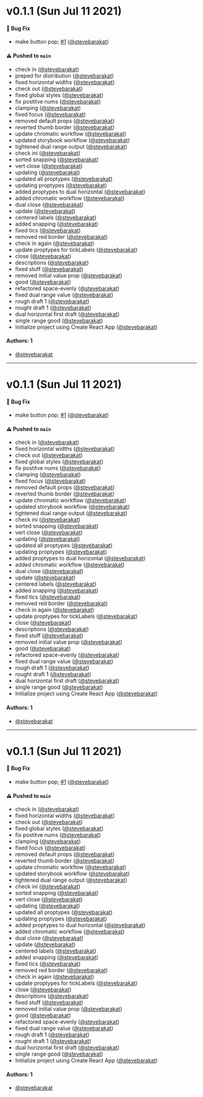# v0.1.1 (Sun Jul 11 2021)

#### 🐛 Bug Fix

- make button pop; [#1](https://github.com/stevebarakat/range-slider-storybook/pull/1) ([@stevebarakat](https://github.com/stevebarakat))

#### ⚠️ Pushed to `main`

- check in ([@stevebarakat](https://github.com/stevebarakat))
- preped for distribution ([@stevebarakat](https://github.com/stevebarakat))
- fixed horizontal widths ([@stevebarakat](https://github.com/stevebarakat))
- check out ([@stevebarakat](https://github.com/stevebarakat))
- fixed global styles ([@stevebarakat](https://github.com/stevebarakat))
- fix postitve nums ([@stevebarakat](https://github.com/stevebarakat))
- clamping ([@stevebarakat](https://github.com/stevebarakat))
- fixed focus ([@stevebarakat](https://github.com/stevebarakat))
- removed default props ([@stevebarakat](https://github.com/stevebarakat))
- reverted thumb border ([@stevebarakat](https://github.com/stevebarakat))
- update chromatic workflow ([@stevebarakat](https://github.com/stevebarakat))
- updated storybook workflow ([@stevebarakat](https://github.com/stevebarakat))
- tightened dual range output ([@stevebarakat](https://github.com/stevebarakat))
- check ini ([@stevebarakat](https://github.com/stevebarakat))
- sorted snapping ([@stevebarakat](https://github.com/stevebarakat))
- vert close ([@stevebarakat](https://github.com/stevebarakat))
- updating ([@stevebarakat](https://github.com/stevebarakat))
- updated all proptypes ([@stevebarakat](https://github.com/stevebarakat))
- updating proptypes ([@stevebarakat](https://github.com/stevebarakat))
- added proptypes to dual horizontal ([@stevebarakat](https://github.com/stevebarakat))
- added chromatic workflow ([@stevebarakat](https://github.com/stevebarakat))
- dual close ([@stevebarakat](https://github.com/stevebarakat))
- update ([@stevebarakat](https://github.com/stevebarakat))
- centered labels ([@stevebarakat](https://github.com/stevebarakat))
- added snapping ([@stevebarakat](https://github.com/stevebarakat))
- fixed tics ([@stevebarakat](https://github.com/stevebarakat))
- removed red border ([@stevebarakat](https://github.com/stevebarakat))
- check in again ([@stevebarakat](https://github.com/stevebarakat))
- update proptypes for tickLabels ([@stevebarakat](https://github.com/stevebarakat))
- close ([@stevebarakat](https://github.com/stevebarakat))
- descriptions ([@stevebarakat](https://github.com/stevebarakat))
- fixed stuff ([@stevebarakat](https://github.com/stevebarakat))
- removed initial value prop ([@stevebarakat](https://github.com/stevebarakat))
- good ([@stevebarakat](https://github.com/stevebarakat))
- refactored space-evenly ([@stevebarakat](https://github.com/stevebarakat))
- fixed dual range value ([@stevebarakat](https://github.com/stevebarakat))
- rough draft 1 ([@stevebarakat](https://github.com/stevebarakat))
- rought draft 1 ([@stevebarakat](https://github.com/stevebarakat))
- dual horizontal first draft ([@stevebarakat](https://github.com/stevebarakat))
- single range good ([@stevebarakat](https://github.com/stevebarakat))
- Initialize project using Create React App ([@stevebarakat](https://github.com/stevebarakat))

#### Authors: 1

- [@stevebarakat](https://github.com/stevebarakat)

---

# v0.1.1 (Sun Jul 11 2021)

#### 🐛 Bug Fix

- make button pop; [#1](https://github.com/stevebarakat/range-slider-storybook/pull/1) ([@stevebarakat](https://github.com/stevebarakat))

#### ⚠️ Pushed to `main`

- check in ([@stevebarakat](https://github.com/stevebarakat))
- fixed horizontal widths ([@stevebarakat](https://github.com/stevebarakat))
- check out ([@stevebarakat](https://github.com/stevebarakat))
- fixed global styles ([@stevebarakat](https://github.com/stevebarakat))
- fix postitve nums ([@stevebarakat](https://github.com/stevebarakat))
- clamping ([@stevebarakat](https://github.com/stevebarakat))
- fixed focus ([@stevebarakat](https://github.com/stevebarakat))
- removed default props ([@stevebarakat](https://github.com/stevebarakat))
- reverted thumb border ([@stevebarakat](https://github.com/stevebarakat))
- update chromatic workflow ([@stevebarakat](https://github.com/stevebarakat))
- updated storybook workflow ([@stevebarakat](https://github.com/stevebarakat))
- tightened dual range output ([@stevebarakat](https://github.com/stevebarakat))
- check ini ([@stevebarakat](https://github.com/stevebarakat))
- sorted snapping ([@stevebarakat](https://github.com/stevebarakat))
- vert close ([@stevebarakat](https://github.com/stevebarakat))
- updating ([@stevebarakat](https://github.com/stevebarakat))
- updated all proptypes ([@stevebarakat](https://github.com/stevebarakat))
- updating proptypes ([@stevebarakat](https://github.com/stevebarakat))
- added proptypes to dual horizontal ([@stevebarakat](https://github.com/stevebarakat))
- added chromatic workflow ([@stevebarakat](https://github.com/stevebarakat))
- dual close ([@stevebarakat](https://github.com/stevebarakat))
- update ([@stevebarakat](https://github.com/stevebarakat))
- centered labels ([@stevebarakat](https://github.com/stevebarakat))
- added snapping ([@stevebarakat](https://github.com/stevebarakat))
- fixed tics ([@stevebarakat](https://github.com/stevebarakat))
- removed red border ([@stevebarakat](https://github.com/stevebarakat))
- check in again ([@stevebarakat](https://github.com/stevebarakat))
- update proptypes for tickLabels ([@stevebarakat](https://github.com/stevebarakat))
- close ([@stevebarakat](https://github.com/stevebarakat))
- descriptions ([@stevebarakat](https://github.com/stevebarakat))
- fixed stuff ([@stevebarakat](https://github.com/stevebarakat))
- removed initial value prop ([@stevebarakat](https://github.com/stevebarakat))
- good ([@stevebarakat](https://github.com/stevebarakat))
- refactored space-evenly ([@stevebarakat](https://github.com/stevebarakat))
- fixed dual range value ([@stevebarakat](https://github.com/stevebarakat))
- rough draft 1 ([@stevebarakat](https://github.com/stevebarakat))
- rought draft 1 ([@stevebarakat](https://github.com/stevebarakat))
- dual horizontal first draft ([@stevebarakat](https://github.com/stevebarakat))
- single range good ([@stevebarakat](https://github.com/stevebarakat))
- Initialize project using Create React App ([@stevebarakat](https://github.com/stevebarakat))

#### Authors: 1

- [@stevebarakat](https://github.com/stevebarakat)

---

# v0.1.1 (Sun Jul 11 2021)

#### 🐛 Bug Fix

- make button pop; [#1](https://github.com/stevebarakat/range-slider-storybook/pull/1) ([@stevebarakat](https://github.com/stevebarakat))

#### ⚠️ Pushed to `main`

- check in ([@stevebarakat](https://github.com/stevebarakat))
- fixed horizontal widths ([@stevebarakat](https://github.com/stevebarakat))
- check out ([@stevebarakat](https://github.com/stevebarakat))
- fixed global styles ([@stevebarakat](https://github.com/stevebarakat))
- fix postitve nums ([@stevebarakat](https://github.com/stevebarakat))
- clamping ([@stevebarakat](https://github.com/stevebarakat))
- fixed focus ([@stevebarakat](https://github.com/stevebarakat))
- removed default props ([@stevebarakat](https://github.com/stevebarakat))
- reverted thumb border ([@stevebarakat](https://github.com/stevebarakat))
- update chromatic workflow ([@stevebarakat](https://github.com/stevebarakat))
- updated storybook workflow ([@stevebarakat](https://github.com/stevebarakat))
- tightened dual range output ([@stevebarakat](https://github.com/stevebarakat))
- check ini ([@stevebarakat](https://github.com/stevebarakat))
- sorted snapping ([@stevebarakat](https://github.com/stevebarakat))
- vert close ([@stevebarakat](https://github.com/stevebarakat))
- updating ([@stevebarakat](https://github.com/stevebarakat))
- updated all proptypes ([@stevebarakat](https://github.com/stevebarakat))
- updating proptypes ([@stevebarakat](https://github.com/stevebarakat))
- added proptypes to dual horizontal ([@stevebarakat](https://github.com/stevebarakat))
- added chromatic workflow ([@stevebarakat](https://github.com/stevebarakat))
- dual close ([@stevebarakat](https://github.com/stevebarakat))
- update ([@stevebarakat](https://github.com/stevebarakat))
- centered labels ([@stevebarakat](https://github.com/stevebarakat))
- added snapping ([@stevebarakat](https://github.com/stevebarakat))
- fixed tics ([@stevebarakat](https://github.com/stevebarakat))
- removed red border ([@stevebarakat](https://github.com/stevebarakat))
- check in again ([@stevebarakat](https://github.com/stevebarakat))
- update proptypes for tickLabels ([@stevebarakat](https://github.com/stevebarakat))
- close ([@stevebarakat](https://github.com/stevebarakat))
- descriptions ([@stevebarakat](https://github.com/stevebarakat))
- fixed stuff ([@stevebarakat](https://github.com/stevebarakat))
- removed initial value prop ([@stevebarakat](https://github.com/stevebarakat))
- good ([@stevebarakat](https://github.com/stevebarakat))
- refactored space-evenly ([@stevebarakat](https://github.com/stevebarakat))
- fixed dual range value ([@stevebarakat](https://github.com/stevebarakat))
- rough draft 1 ([@stevebarakat](https://github.com/stevebarakat))
- rought draft 1 ([@stevebarakat](https://github.com/stevebarakat))
- dual horizontal first draft ([@stevebarakat](https://github.com/stevebarakat))
- single range good ([@stevebarakat](https://github.com/stevebarakat))
- Initialize project using Create React App ([@stevebarakat](https://github.com/stevebarakat))

#### Authors: 1

- [@stevebarakat](https://github.com/stevebarakat)
